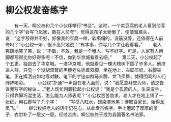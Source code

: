 # 柳公权发奋练字
　　有一天，柳公权和几个小伙伴举行“书会”。这时，一个卖豆腐的老人看到他写的几个字“会写飞凤家，敢在人前夸”，觉得这孩子太骄傲了，便皱皱眉头，说：“这字写得并不好，好像我的豆腐一样，软塌塌的，没筋没骨，还值得在人前夸吗？”小公权一听，很不高兴地说：“有本事，你写几个字让我看看。” 
　　老人爽朗地笑了笑，说：“不敢，不敢，我是一个粗人，写不好字。可是，人家有人用脚都写得比你好得多呢！不信，你到华京城看看去吧。” 
　　第二天，小公权起了个五更，独自去了华京城。一进华京城，他就看见一棵大槐树下围了许多人。他挤进人群，只见一个没胡双臂的黑瘦老头赤着双脚，坐在地上，左脚压纸，右脚夹笔，正在挥洒自如地写对联，笔下的字迹似群马奔腾、龙飞凤舞，博得围观的人们阵阵喝彩。 
　　小公权“扑通”一声跪在老人面前，说：“我愿意拜您为师，请您告诉我写字的秘诀……”老人慌忙用脚拉起小公权说：“我是个孤苦的人，生来没手，只得靠脚巧混生活，怎么能为人师表呢？”小公权苦苦哀求，老人才在地上铺了一张纸，用右脚写了几个字： 
　　“写尽八缸水，砚染涝池黑；博取百家长，始得龙凤飞。” 
　　柳公权把老人的话牢记在心，从此发奋练字。手上磨起了厚厚的茧子，衣肘补了一层又一层。经过苦练，柳公权终于成为我国著名书法家。
 